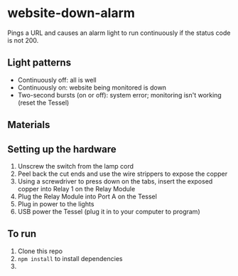 website-down-alarm
==================

Pings a URL and causes an alarm light to run continuously if the status code is not 200.

## Light patterns

* Continuously off: all is well
* Continuously on: website being monitored is down
* Two-second bursts (on or off): system error; monitoring isn't working (reset the Tessel)

## Materials

## Setting up the hardware

1. Unscrew the switch from the lamp cord
2. Peel back the cut ends and use the wire strippers to expose the copper
3. Using a screwdriver to press down on the tabs, insert the exposed copper into Relay 1 on the Relay Module
4. Plug the Relay Module into Port A on the Tessel
5. Plug in power to the lights
6. USB power the Tessel (plug it in to your computer to program)

## To run

1. Clone this repo
2. `npm install` to install dependencies
3. 
